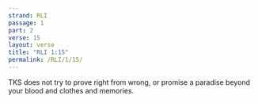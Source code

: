 ```yaml
---
strand: RLI
passage: 1
part: 2
verse: 15
layout: verse
title: "RLI 1:15"
permalink: /RLI/1/15/
---
```

TKS does not try to prove right from wrong, or promise a paradise beyond your blood and clothes and memories.
